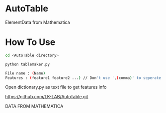 # AutoTable
ElementData from Mathematica

# How To Use
```bash
cd <AutoTable directory>
```

```bash
python tablemaker.py
```

```bash
File name : (Name)
Features : (feature1 feature2 ...) // Don't use ',(comma)' to seperate features
```

Open dictionary.py as text file to get features info

https://github.com/LK-LAB/AutoTable.git

DATA FROM MATHEMATICA
